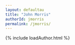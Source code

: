 ```yaml
---
layout: defaultau
title: "John Morris"
authorId: jmorris
permalink: /jmorris/
---
```

{% include loadAuthor.html %}
<script>
    $(document).ready(function(){
        showAuthorBio('{{ page.authorId }}');
   });
</script>